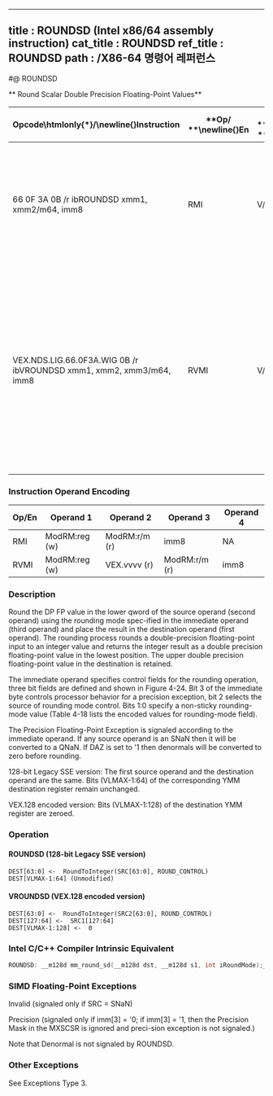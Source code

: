 ----------------------------
title : ROUNDSD (Intel x86/64 assembly instruction)
cat_title : ROUNDSD
ref_title : ROUNDSD
path : /X86-64 명령어 레퍼런스
----------------------------
#@ ROUNDSD

** Round Scalar Double Precision Floating-Point Values**

|**Opcode\htmlonly{*}/**\newline{}**Instruction**|**Op/ **\newline{}**En**|**64/32 bit **\newline{}**Mode **\newline{}**Support**|**CPUID **\newline{}**Feature **\newline{}**Flag**|**Description**|
|------------------------------------------------|------------------------|------------------------------------------------------|--------------------------------------------------|---------------|
|66 0F 3A 0B /r ibROUNDSD xmm1, xmm2/m64, imm8|RMI|V/V|SSE4_1|Round the low packed double precision floating-point value in xmm2/m64 and place the result in xmm1. The rounding mode is determined by imm8.|
|VEX.NDS.LIG.66.0F3A.WIG 0B /r ibVROUNDSD xmm1, xmm2, xmm3/m64, imm8|RVMI|V/V|AVX|Round the low packed double precision floating-point value in xmm3/m64 and place the result in xmm1. The rounding mode is determined by imm8. Upper packed double precision floating-point value (bits[127:64]) from xmm2 is copied to xmm1[127:64].|
### Instruction Operand Encoding


|Op/En|Operand 1|Operand 2|Operand 3|Operand 4|
|-----|---------|---------|---------|---------|
|RMI|ModRM:reg (w)|ModRM:r/m (r)|imm8|NA|
|RVMI|ModRM:reg (w)|VEX.vvvv (r)|ModRM:r/m (r)|imm8|
### Description


Round the DP FP value in the lower qword of the source operand (second operand) using the rounding mode spec-ified in the immediate operand (third operand) and place the result in the destination operand (first operand). The rounding process rounds a double-precision floating-point input to an integer value and returns the integer result as a double precision floating-point value in the lowest position. The upper double precision floating-point value in the destination is retained. 

The immediate operand specifies control fields for the rounding operation, three bit fields are defined and shown in Figure 4-24. Bit 3 of the immediate byte controls processor behavior for a precision exception, bit 2 selects the source of rounding mode control. Bits 1:0 specify a non-sticky rounding-mode value (Table 4-18 lists the encoded values for rounding-mode field). 

The Precision Floating-Point Exception is signaled according to the immediate operand. If any source operand is an SNaN then it will be converted to a QNaN. If DAZ is set to '1 then denormals will be converted to zero before rounding.

128-bit Legacy SSE version: The first source operand and the destination operand are the same. Bits (VLMAX-1:64) of the corresponding YMM destination register remain unchanged.

VEX.128 encoded version: Bits (VLMAX-1:128) of the destination YMM register are zeroed.


### Operation
#### ROUNDSD (128-bit Legacy SSE version)
```info-verb
DEST[63:0] <-   RoundToInteger(SRC[63:0], ROUND_CONTROL)
DEST[VLMAX-1:64] (Unmodified)
```
#### VROUNDSD (VEX.128 encoded version)
```info-verb
DEST[63:0]  <-  RoundToInteger(SRC2[63:0], ROUND_CONTROL)
DEST[127:64] <-   SRC1[127:64]
DEST[VLMAX-1:128]  <-  0
```

### Intel C/C++ Compiler Intrinsic Equivalent

```cpp
ROUNDSD: __m128d mm_round_sd(__m128d dst, __m128d s1, int iRoundMode);__m128d mm_floor_sd(__m128d dst, __m128d s1);__m128d mm_ceil_sd(__m128d dst, __m128d s1);
```
### SIMD Floating-Point Exceptions


Invalid (signaled only if SRC = SNaN)

Precision (signaled only if imm[3] = '0; if imm[3] = '1, then the Precision Mask in the MXSCSR is ignored and preci-sion exception is not signaled.)

Note that Denormal is not signaled by ROUNDSD.

### Other Exceptions


See Exceptions Type 3.

